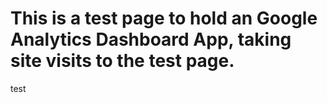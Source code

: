 # This is a test page to hold an Google Analytics Dashboard App, taking site visits to the test page. 
test
